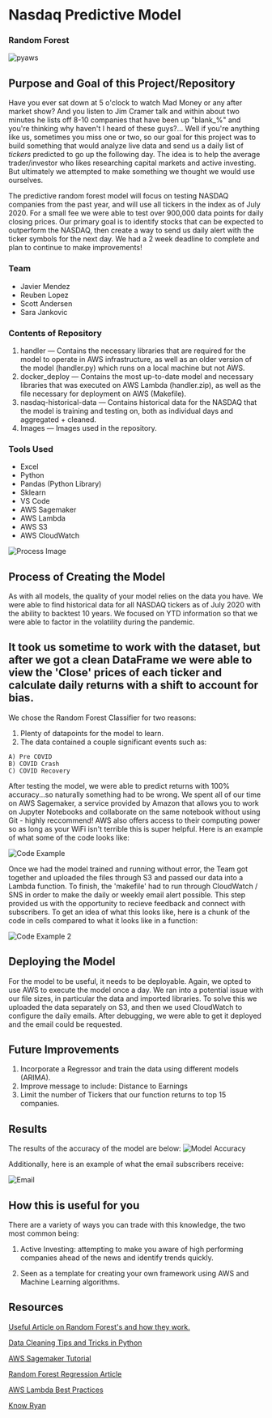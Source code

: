 # Nasdaq Predictive Model

### Random Forest

![pyaws](py_Project_artwork.png)


## Purpose and Goal of this Project/Repository

Have you ever sat down at 5 o'clock to watch Mad Money or any after market show? And you listen to Jim Cramer talk and within about two minutes he lists off 8-10 companies that have been up "blank_%" and you're thinking why haven't I heard of these guys?... Well if you're anything like us, sometimes you miss one or two, so our goal for this project was to build something that would analyze live data and send us a daily list of *tickers* predicted to go up the following day. The idea is to help the average trader/investor who likes researching capital markets and active investing. But ultimately we attempted to make something we thought we would use ourselves. 
 

The predictive random forest model will focus on testing NASDAQ companies from the past year, and will use all tickers in the index as of July 2020. For a small fee we were able to test over 900,000 data points for daily closing prices. Our primary goal is to identify stocks that can be expected to outperform the NASDAQ, then create a way to send us daily alert with the ticker symbols for the next day. We had a 2 week deadline to complete and plan to continue to make improvements! 

### Team 

- Javier Mendez
- Reuben Lopez
- Scott Andersen 
- Sara Jankovic

### Contents of Repository

1. handler — Contains the necessary libraries that are required for the model to operate in AWS infrastructure, as well as an older version of the model (handler.py) which runs on a local machine but not AWS.
2. docker_deploy — Contains the most up-to-date model and necessary libraries that was executed on AWS Lambda (handler.zip), as well as the file necessary for deployment on AWS (Makefile).
3. nasdaq-historical-data — Contains historical data for the NASDAQ that the model is training and testing on, both as individual days and aggregated + cleaned. 
4. Images — Images used in the repository.

### Tools Used

- Excel
- Python
- Pandas (Python Library)
- Sklearn
- VS Code
- AWS Sagemaker
- AWS Lambda
- AWS S3
- AWS CloudWatch

![Process Image](aws_architecture.png)


## Process of Creating the Model 

As with all models, the quality of your model relies on the data you have. We were able to find historical data for all NASDAQ tickers as of July 2020 with the ability to backtest 10 years. We focused on YTD information so that we were able to factor in the volatility during the pandemic.  

It took us sometime to work with the dataset, but after we got a clean DataFrame we were able to view the 'Close' prices of each ticker and calculate daily returns with a shift to account for bias. 
-----------------------------------------------------------

We chose the Random Forest Classifier for two reasons: 
  
  1. Plenty of datapoints for the model to learn. 
  2. The data contained a couple significant events such as:

    A) Pre COVID
    B) COVID Crash
    C) COVID Recovery


After testing the model, we were able to predict returns with 100% accuracy...so naturally something had to be wrong. We spent all of our time on AWS Sagemaker, a service provided by Amazon that allows you to work on Jupyter Notebooks and collaborate on the same notebook without using Git - highly reccommend! AWS also offers access to their computing power so as long as your WiFi isn't terrible this is super helpful. Here is an example of what some of the code looks like: 

![Code Example](code-example.gif)

Once we had the model trained and running without error, the Team got together and uploaded the files through S3 and passed our data into a Lambda function. To finish, the 'makefile' had to run through CloudWatch / SNS in order to make the daily or weekly email alert possible. This step provided us with the opportunity to recieve feedback and connect with subscribers. To get an idea of what this looks like, here is a chunk of the code in cells compared to what it looks like in a function:

![Code Example 2](transformation.PNG)



## Deploying the Model 

For the model to be useful, it needs to be deployable. Again, we opted to use AWS to execute the model once a day. We ran into a potential issue with our file sizes, in particular the data and imported libraries. To solve this we uploaded the data separately on S3, and then we used CloudWatch to configure the daily emails. After debugging, we were able to get it deployed and the email could be requested.

## Future Improvements

1. Incorporate a Regressor and train the data using different models (ARIMA).
2. Improve message to include: Distance to Earnings
3. Limit the number of Tickers that our function returns to top 15 companies. 


## Results
The results of the accuracy of the model are below:
![Model Accuracy](model-accuracy.png)

Additionally, here is an example of what the email subscribers receive:

![Email](email.png)

## How this is useful for you

There are a variety of ways you can trade with this knowledge, the two most common being:
 1. Active Investing: attempting to make you aware of high performing companies ahead of the news and identify trends quickly. 

 2. Seen as a template for creating your own framework using AWS and Machine Learning algorithms. 

## Resources

[Useful Article on Random Forest's and how they work.](https://en.wikipedia.org/wiki/Random_forest)

[Data Cleaning Tips and Tricks in Python](https://towardsdatascience.com/data-cleaning-in-python-the-ultimate-guide-2020-c63b88bf0a0d?gi=dd7bd10c80c6)

[AWS Sagemaker Tutorial](https://www.youtube.com/watch?v=8Vj7OaR4DcA)

[Random Forest Regression Article](https://towardsdatascience.com/random-forest-and-its-implementation-71824ced454)

[AWS Lambda Best Practices](https://docs.aws.amazon.com/lambda/latest/dg/best-practices.html)

[Know Ryan](https://www.linkedin.com/in/ryan-bacastow/)

